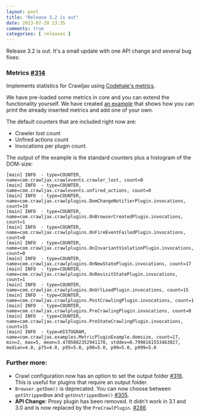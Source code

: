 ```yaml
---
layout: post
title: "Release 3.2 is out"
date: 2013-07-20 13:35
comments: true
categories: [ releases ]
---
```

Release 3.2 is out. It's a small update with one API change and several bug fixes: 

### Metrics [#314](https://github.com/crawljax/crawljax/issues/314)
Implements statistics for Crawljax using [Codehale's metrics](http://metrics.codahale.com/manual/core/#man-core-reporters-slf4j). 

We have pre-loaded some metrics in core and you can extend the functionality yourself. We have created [an example](https://github.com/crawljax/crawljax/blob/master/examples/src/main/java/com/crawljax/examples/MetricPluginExample.java) that shows how you can print the already inserted metrics and add one of your own. 

The default counters that are included right now are:

- Crawler lost count
- Unfired actions count
- Invocations per plugin count.

The output of the example is the standard counters plus a histogram of the DOM-size: 
```
[main] INFO  - type=COUNTER, name=com.crawljax.crawlevents.crawler_lost, count=0
[main] INFO  - type=COUNTER, name=com.crawljax.crawlevents.unfired_actions, count=0
[main] INFO  - type=COUNTER, name=com.crawljax.crawlplugins.DomChangeNotifierPlugin.invocations, count=19
[main] INFO  - type=COUNTER, name=com.crawljax.crawlplugins.OnBrowserCreatedPlugin.invocations, count=1
[main] INFO  - type=COUNTER, name=com.crawljax.crawlplugins.OnFireEventFailedPlugin.invocations, count=0
[main] INFO  - type=COUNTER, name=com.crawljax.crawlplugins.OnInvariantViolationPlugin.invocations, count=0
[main] INFO  - type=COUNTER, name=com.crawljax.crawlplugins.OnNewStatePlugin.invocations, count=17
[main] INFO  - type=COUNTER, name=com.crawljax.crawlplugins.OnRevisitStatePlugin.invocations, count=1
[main] INFO  - type=COUNTER, name=com.crawljax.crawlplugins.OnUrlLoadPlugin.invocations, count=15
[main] INFO  - type=COUNTER, name=com.crawljax.crawlplugins.PostCrawlingPlugin.invocations, count=1
[main] INFO  - type=COUNTER, name=com.crawljax.crawlplugins.PreCrawlingPlugin.invocations, count=0
[main] INFO  - type=COUNTER, name=com.crawljax.crawlplugins.PreStateCrawlingPlugin.invocations, count=15
[main] INFO  - type=HISTOGRAM, name=com.crawljax.examples.MetricPluginExample.domsize, count=17, min=2, max=5, mean=3.4705882352941178, stddev=0.7998161553463027, median=4.0, p75=4.0, p95=5.0, p98=5.0, p99=5.0, p999=5.0
```
 

### Further more:

* Crawl configuration now has an option to set the output folder [#316](https://github.com/crawljax/crawljax/issues/316). This is useful for plugins that require an output folder.
* `Browser.getDom()` is deprecated. You can now choose between `getStrippedDom` and `getUnstrippedDom()` [#305](https://github.com/crawljax/crawljax/issues/305).
* __API Change__: Proxy plugin has been removed. It didn't work in 3.1 and 3.0 and is now replaced by the `PreCrawlPlugin`. [#286](https://github.com/crawljax/crawljax/issues/286)